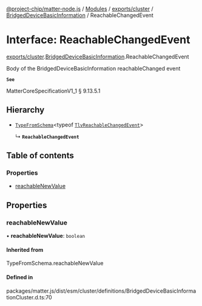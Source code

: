 [@project-chip/matter-node.js](../README.md) / [Modules](../modules.md) / [exports/cluster](../modules/exports_cluster.md) / [BridgedDeviceBasicInformation](../modules/exports_cluster.BridgedDeviceBasicInformation.md) / ReachableChangedEvent

# Interface: ReachableChangedEvent

[exports/cluster](../modules/exports_cluster.md).[BridgedDeviceBasicInformation](../modules/exports_cluster.BridgedDeviceBasicInformation.md).ReachableChangedEvent

Body of the BridgedDeviceBasicInformation reachableChanged event

**`See`**

MatterCoreSpecificationV1_1 § 9.13.5.1

## Hierarchy

- [`TypeFromSchema`](../modules/exports_tlv.md#typefromschema)\<typeof [`TlvReachableChangedEvent`](../modules/exports_cluster.BridgedDeviceBasicInformation.md#tlvreachablechangedevent)\>

  ↳ **`ReachableChangedEvent`**

## Table of contents

### Properties

- [reachableNewValue](exports_cluster.BridgedDeviceBasicInformation.ReachableChangedEvent.md#reachablenewvalue)

## Properties

### reachableNewValue

• **reachableNewValue**: `boolean`

#### Inherited from

TypeFromSchema.reachableNewValue

#### Defined in

packages/matter.js/dist/esm/cluster/definitions/BridgedDeviceBasicInformationCluster.d.ts:70
